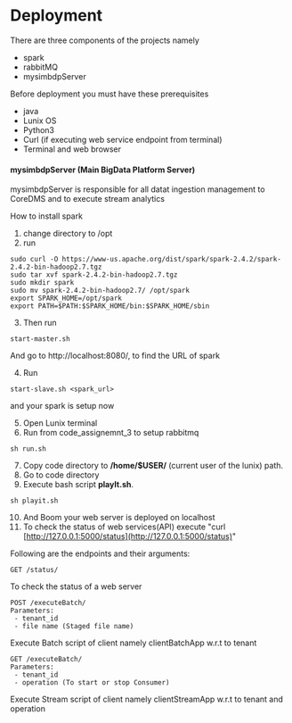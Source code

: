 # Deployment

There are three components of the projects namely

* spark
* rabbitMQ
* mysimbdpServer

Before deployment you must have these prerequisites

* java
* Lunix OS
* Python3
* Curl (if executing web service endpoint from terminal)
*  Terminal and web browser


#### mysimbdpServer (Main BigData Platform Server)

mysimbdpServer is responsible for all datat ingestion management to CoreDMS and to execute stream analytics

How to install spark
1) change directory to /opt
2) run
```commandline
sudo curl -O https://www-us.apache.org/dist/spark/spark-2.4.2/spark-2.4.2-bin-hadoop2.7.tgz
sudo tar xvf spark-2.4.2-bin-hadoop2.7.tgz
sudo mkdir spark
sudo mv spark-2.4.2-bin-hadoop2.7/ /opt/spark 
export SPARK_HOME=/opt/spark
export PATH=$PATH:$SPARK_HOME/bin:$SPARK_HOME/sbin
```
3) Then run
```commandline
start-master.sh 
```

And go to http://localhost:8080/, to find the URL of spark

4) Run
```commandline
start-slave.sh <spark_url>
```

and your spark is setup now

5) Open Lunix terminal
6) Run from code_assignemnt_3 to setup rabbitmq
```commandline
sh run.sh
```
7) Copy code directory to **/home/$USER/** (current user of the lunix) path.
8) Go to code directory
9) Execute bash script **playIt.sh**.
```commandline
sh playit.sh
```
10) And Boom your web server is deployed on localhost
11) To check the status of web services(API) execute "curl [http://127.0.0.1:5000/status](http://127.0.0.1:5000/status)"

Following are the endpoints and their arguments:

```
GET /status/
```
To check the status of a web server

```
POST /executeBatch/
Parameters:
 - tenant_id
 - file name (Staged file name)
```
Execute Batch script of client namely clientBatchApp w.r.t to tenant


```
GET /executeBatch/
Parameters:
 - tenant_id
 - operation (To start or stop Consumer)
```
Execute Stream script of client namely clientStreamApp w.r.t to tenant and operation

